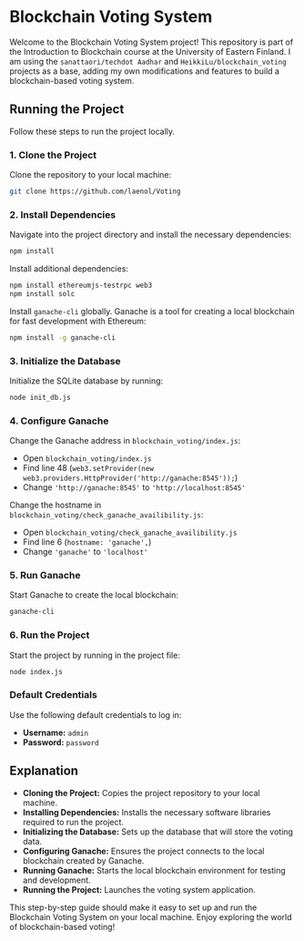 # Blockchain Voting System

Welcome to the Blockchain Voting System project! This repository is part of the Introduction to Blockchain course at the University of Eastern Finland. I am using the `sanattaori/techdot Aadhar` and `HeikkiLu/blockchain_voting` projects as a base, adding my own modifications and features to build a blockchain-based voting system.

## Running the Project

Follow these steps to run the project locally.

### 1. Clone the Project
Clone the repository to your local machine:
```bash
git clone https://github.com/laenol/Voting
```

### 2. Install Dependencies
Navigate into the project directory and install the necessary dependencies:
```bash
npm install
```
Install additional dependencies:
```bash
npm install ethereumjs-testrpc web3
npm install solc
```
Install `ganache-cli` globally. Ganache is a tool for creating a local blockchain for fast development with Ethereum:
```bash
npm install -g ganache-cli
```

### 3. Initialize the Database
Initialize the SQLite database by running:
```bash
node init_db.js
```

### 4. Configure Ganache
Change the Ganache address in `blockchain_voting/index.js`:

- Open `blockchain_voting/index.js`
- Find line 48 (`web3.setProvider(new web3.providers.HttpProvider('http://ganache:8545'));`)
- Change `'http://ganache:8545'` to `'http://localhost:8545'`

Change the hostname in `blockchain_voting/check_ganache_availibility.js`:

- Open `blockchain_voting/check_ganache_availibility.js`
- Find line 6 (`hostname: 'ganache',`)
- Change `'ganache'` to `'localhost'`

### 5. Run Ganache
Start Ganache to create the local blockchain:
```bash
ganache-cli
```

### 6. Run the Project
Start the project by running in the project file:
```bash
node index.js
```

### Default Credentials
Use the following default credentials to log in:
- **Username:** `admin`
- **Password:** `password`

## Explanation

- **Cloning the Project:** Copies the project repository to your local machine.
- **Installing Dependencies:** Installs the necessary software libraries required to run the project.
- **Initializing the Database:** Sets up the database that will store the voting data.
- **Configuring Ganache:** Ensures the project connects to the local blockchain created by Ganache.
- **Running Ganache:** Starts the local blockchain environment for testing and development.
- **Running the Project:** Launches the voting system application.

This step-by-step guide should make it easy to set up and run the Blockchain Voting System on your local machine. Enjoy exploring the world of blockchain-based voting!
